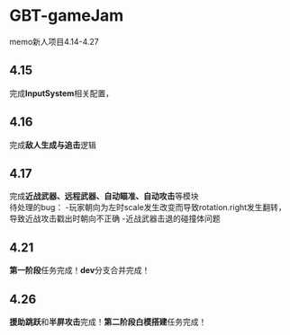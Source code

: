 # GBT-gameJam
memo新人项目4.14-4.27
## 4.15
完成**InputSystem**相关配置，
## 4.16
完成**敌人生成与追击**逻辑
## 4.17
完成**近战武器、远程武器、自动瞄准、自动攻击**等模块  
待处理的bug：
-玩家朝向为左时scale发生改变而导致rotation.right发生翻转，导致近战攻击戳出时朝向不正确
-近战武器击退的碰撞体问题
## 4.21
**第一阶段**任务完成！**dev**分支合并完成！
## 4.26
**援助跳跃**和**半屏攻击**完成！**第二阶段白模搭建**任务完成！